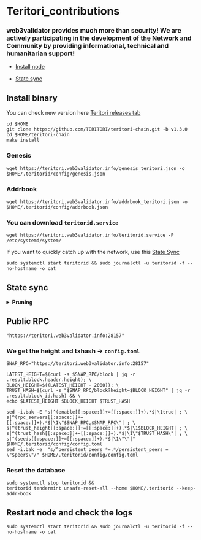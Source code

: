 # Teritori_contributions

### web3validator provides much more than security! We are actively participating in the development of the Network and Community by providing informational, technical and humanitarian support!


* [Install node](https://github.com/web3validator/Teritori_contributions#install-binary)
<!-- * [Create RPC]() -->
* [State sync](https://github.com/web3validator/Teritori_contributions#state-sync)


## Install binary

You can check new version here [Teritori releases tab](https://github.com/TERITORI/teritori-chain/releases)
```
cd $HOME
git clone https://github.com/TERITORI/teritori-chain.git -b v1.3.0
cd $HOME/teritori-chain
make install

```
### Genesis
```
wget https://teritori.web3validator.info/genesis_teritori.json -o $HOME/.teritorid/config/genesis.json

```
### Addrbook
```
wget https://teritori.web3validator.info/addrbook_teritori.json -o $HOME/.teritorid/config/addrbook.json

```
### You can download  `teritorid.service`
```
wget https://teritori.web3validator.info/teritorid.service -P /etc/systemd/system/

```
If you want to quickly catch up with the network, use this [State Sync](https://github.com/MaxMavaIll/Guide_Web_Teritori#state-sync)
```
sudo systemctl start teritorid && sudo journalctl -u teritorid -f --no-hostname -o cat
```



## State sync

<details >
  <summary><b>Pruning</b></summary>
  
  ```
  pruning = "default"
  
  pruning-keep-recent = "0"
  pruning-keep-every = "0"
  pruning-interval = "0"
  ```
  
</details>

## Public RPC 
  ```
  "https://teritori.web3validator.info:28157"
 
  ```
  
  ### We get the height and txhash -> `config.toml`
  ```
  SNAP_RPC="https://teritori.web3validator.info:28157"

  LATEST_HEIGHT=$(curl -s $SNAP_RPC/block | jq -r .result.block.header.height); \
  BLOCK_HEIGHT=$((LATEST_HEIGHT - 2000)); \
  TRUST_HASH=$(curl -s "$SNAP_RPC/block?height=$BLOCK_HEIGHT" | jq -r .result.block_id.hash) && \
  echo $LATEST_HEIGHT $BLOCK_HEIGHT $TRUST_HASH

  sed -i.bak -E "s|^(enable[[:space:]]+=[[:space:]]+).*$|\1true| ; \
  s|^(rpc_servers[[:space:]]+=[[:space:]]+).*$|\1\"$SNAP_RPC,$SNAP_RPC\"| ; \
  s|^(trust_height[[:space:]]+=[[:space:]]+).*$|\1$BLOCK_HEIGHT| ; \
  s|^(trust_hash[[:space:]]+=[[:space:]]+).*$|\1\"$TRUST_HASH\"| ; \
  s|^(seeds[[:space:]]+=[[:space:]]+).*$|\1\"\"|" $HOME/.teritorid/config/config.toml
  sed -i.bak -e  "s/^persistent_peers *=.*/persistent_peers = \"$peers\"/" $HOME/.teritorid/config/config.toml

  ```
  ### Reset the database 
  ```
  sudo systemctl stop teritorid && 
  teritorid tendermint unsafe-reset-all --home $HOME/.teritorid --keep-addr-book
  
  ```
  ## Restart node and check the logs
  ```
  sudo systemctl start teritorid && sudo journalctl -u teritorid -f --no-hostname -o cat
  ```


